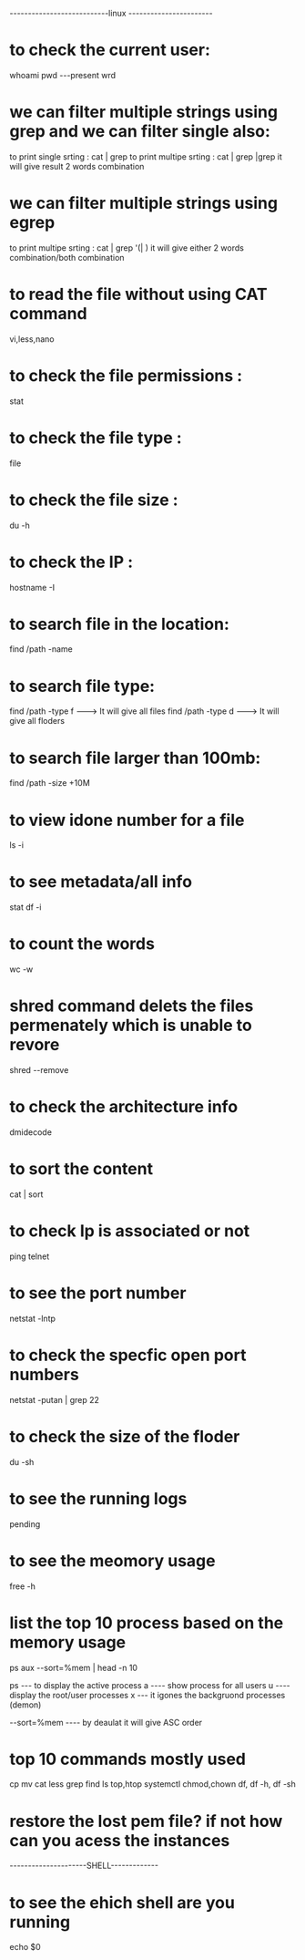 ---------------------------linux -----------------------
# to check the current user: 
whoami
pwd ---present wrd

# we can filter multiple strings using grep and we can filter single also:
to print single srting : cat <filename> | grep <word>
to print multipe srting : cat <filename> | grep <word>|grep <word>
it will give result 2 words combination
# we can filter multiple strings using egrep
to print multipe srting : cat <filename> | grep '(<word>| <word>)
it will give either 2 words combination/both combination

# to read the file without using CAT command 
vi,less,nano

# to check the file permissions :
stat <filename>
# to check the file type :
file <filename>
# to check the file size :
du -h <filename>
# to check the IP :
hostname -I

# to search file in the location:
find /path -name <filename>
# to search file type:
find /path -type f ---> It will give all files
find /path -type d ---> It will give all floders
# to search file larger than 100mb:
find /path -size +10M
# to view idone number for a file
ls -i <filename>
# to see metadata/all info
stat <filename> 
df -i
# to count the words
wc -w <filename>
# shred command delets the files permenately which is unable to revore
shred --remove <filename>
# to check the architecture info
dmidecode
# to sort the content
cat <filename> | sort
# to check Ip is associated or not
ping <service name>
telnet <service name>
# to see the port number
netstat -lntp
# to check the specfic open port numbers
netstat -putan | grep 22
# to check the size of the floder
du -sh <flodername>
# to see the running logs
pending
# to see the meomory usage
free -h 
# list the top 10 process based on the memory usage
ps aux --sort=%mem | head -n 10

ps --- to display the active process
a ---- show process for all users 
u ----  display the root/user processes
x --- it igones the backgruond processes (demon)

--sort=%mem ---- by deaulat it will give ASC order
# top 10 commands mostly used
cp
mv
cat
less
grep
find
ls
top,htop
systemctl
chmod,chown
df, df -h, df -sh
# restore the lost pem file? if not how can you acess the instances 

---------------------SHELL-------------
# to see the ehich shell are you running
echo $0